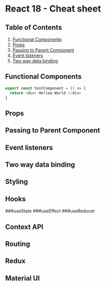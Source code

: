 # React 18 - Cheat sheet

## Table of Contents

1. [Functional Components](#functional-components)
2. [Props](#props)
3. [Passing to Parent Component](#passing-to-parent-component)
4. [Event listeners](#event-listeners)
5. [Two way data binding](#two-way-data-binding)

## Functional Components

```javascript
export const testComponent = () => {
  return <div> Hellow World </div>
}
```

## Props

## Passing to Parent Component

## Event listeners

## Two way data binding

## Styling

## Hooks

###useState
###useEffect
###useReducer

## Context API

## Routing
## Redux

## Material UI
